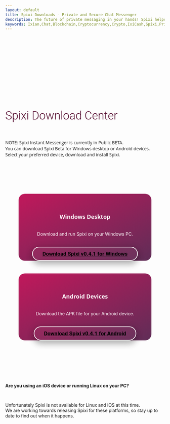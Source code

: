 ```yaml
---
layout: default
title: Spixi Downloads - Private and Secure Chat Messenger
description: The future of private messaging in your hands! Spixi helps you keep your conversations completely private!
keywords: Ixian,Chat,Blockchain,Cryptocurrency,Crypto,IxiCash,Spixi,Private
---
```

<div class="bg-success d-flex align-items-center" style="padding-bottom: 60px;">
</div>
<div class="container">
    <h1 class="text-center" style="font-family: Roboto, sans-serif;font-size: 36px;font-weight: 300;padding-top: 120px;color: #540b2e;">Spixi Download Center</h1>
    <p class="text-center" style="padding-top: 30px;font-family: 'Open Sans', sans-serif;padding-bottom: 40px;">NOTE: Spixi Instant Messenger is currently in Public BETA.<br>
        You can download Spixi Beta for Windows desktop or Android devices.<br>
        Select your preferred device, download and install Spixi.<br>
    </p><div class="divider"></div>
    <div class="row" style="padding-bottom: 40px;padding-top: 60px;padding-left:20px;padding-right:20px;">
        <div class="col-md-3 col-xl-6 col-md-5 mb-3" style="background-image: linear-gradient(to bottom right, #c1185b, #602d57);margin-left: auto;margin-right: auto;max-width: 420px;border-radius: 20px;"><i class="fab fa-windows d-xl-flex justify-content-xl-center justify-content-center" style="font-size: 32px;padding-top: 40px;display: flex;color: rgb(255,255,255);"></i><strong style="font-family: 'Open Sans', sans-serif;padding-bottom: 20px;display: flex;align-items: center;justify-content: center;font-size: 18px;padding-top: 20px;color: rgb(255,255,255);">Windows Desktop</strong>
            <p class="text-center" style="justify-content: center;align-items: center;display: flex;margin-left: 5%;margin-right: 5%;color: rgb(255,255,255);">Download and run Spixi on your Windows PC.</p><a href="https://github.com/ProjectIxian/Spixi/releases/download/v0.4.1/Spixi-v0.4.1-Win.zip"><button class="btn btn-primary text-left radial-fill" type="button" style="padding-top: 10px;margin-top: 32px;margin-left: auto;margin-right: auto;display: flex;margin-bottom: 40px;font-family: Roboto, sans-serif;box-shadow: 0 4px 24px 0 rgba(0, 0, 0, 0.2), 0 12px 20px 0 rgba(0, 0, 0, 0.19);opacity: 1;background-color: rgba(255,255,255,0.03);padding-left: 30px;padding-right: 30px;font-size: 17px;padding-bottom: 10px;font-weight: bold;border-color: white;border-radius: 40px;border: 2px solid white;">Download Spixi v0.4.1 for Windows</button></a>
        </div>
        <div class="col-md-3 col-xl-6 col-md-5 mb-3" style="background-color: #961453;background-image: linear-gradient(to bottom right, #c1185b, #602d57);margin-left: auto;margin-right: auto;max-width: 420px;border-radius: 20px;"><i class="fab fa-android d-xl-flex justify-content-xl-center justify-content-center" style="font-size: 32px;padding-top: 40px;display: flex;color: rgb(255,255,255);"></i><strong style="font-family: 'Open Sans', sans-serif;padding-bottom: 20px;display: flex;align-items: center;justify-content: center;font-size: 18px;padding-top: 20px;color: rgb(255,255,255);">Android Devices</strong>
            <p class="text-center" style="justify-content: center;align-items: center;display: flex;margin-left: 5%;margin-right: 5%;color: rgb(255,255,255);">Download the APK file for your Android device.</p><a href="https://github.com/ProjectIxian/Spixi/releases/download/v0.4.1/Spixi-v0.4.1-Android.apk"><button class="btn btn-primary text-left radial-fill" type="button" style="padding-top: 10px;margin-top: 32px;margin-left: auto;margin-right: auto;margin-bottom: 40px;display: flex;font-family: Roboto, sans-serif;box-shadow: 0 4px 24px 0 rgba(0, 0, 0, 0.2), 0 12px 20px 0 rgba(0, 0, 0, 0.19);opacity: 1;background-color: rgba(255,255,255,0.03);padding-left: 30px;padding-right: 30px;font-size: 17px;padding-bottom: 10px;font-weight: bold;border-color: rgb(136,52,52);border-radius: 40px;border: 2px solid white;">Download Spixi v0.4.1 for Android</button></a>
        </div>
    </div><div class="divider"></div><div class="divider"></div></div>
<p class="text-center" style="padding-top: 40px;padding-bottom: 20;font-weight: bold;">Are you using an iOS device or running Linux on your PC?</p>
<p class="text-center" style="padding-top: 10px;padding-bottom: 40px;">Unfortunately Spixi is not available for Linux and iOS at this time. <br>We are working towards releasing Spixi for these platforms, so stay up to date to find out when it happens.</p>
